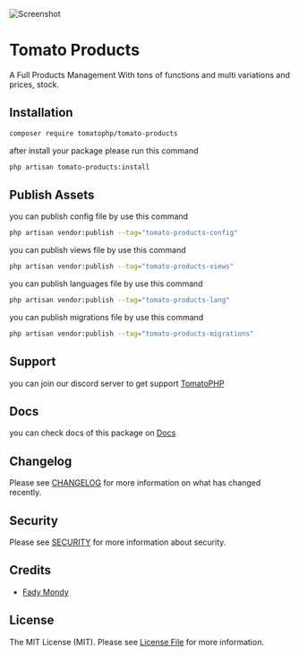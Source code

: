 ![Screenshot](https://github.com/tomatophp/tomato-products/blob/master/art/screenshot.png)

# Tomato Products

A Full Products Management With tons of functions and multi variations and prices, stock.

## Installation

```bash
composer require tomatophp/tomato-products
```

after install your package please run this command

```bash
php artisan tomato-products:install
```

## Publish Assets

you can publish config file by use this command

```bash
php artisan vendor:publish --tag="tomato-products-config"
```

you can publish views file by use this command

```bash
php artisan vendor:publish --tag="tomato-products-views"
```

you can publish languages file by use this command

```bash
php artisan vendor:publish --tag="tomato-products-lang"
```

you can publish migrations file by use this command

```bash
php artisan vendor:publish --tag="tomato-products-migrations"
```

## Support

you can join our discord server to get support [TomatoPHP](https://discord.com/invite/VZc8nBJ3ZU)

## Docs

you can check docs of this package on [Docs](https://docs.tomatophp.com/plugins/tomato-products)

## Changelog

Please see [CHANGELOG](CHANGELOG.md) for more information on what has changed recently.

## Security

Please see [SECURITY](SECURITY.md) for more information about security.

## Credits

- [Fady Mondy](mailto:info@3x1.io)

## License

The MIT License (MIT). Please see [License File](LICENSE.md) for more information.
